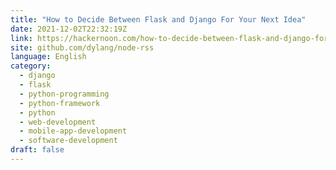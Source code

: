 ```yaml
---
title: "How to Decide Between Flask and Django For Your Next Idea"
date: 2021-12-02T22:32:19Z
link: https://hackernoon.com/how-to-decide-between-flask-and-django-for-your-next-idea?source=rss&utm_medium=RSS&utm_source=news.12bit.vn
site: github.com/dylang/node-rss
language: English
category:
  - django
  - flask
  - python-programming
  - python-framework
  - python
  - web-development
  - mobile-app-development
  - software-development
draft: false
---
```

